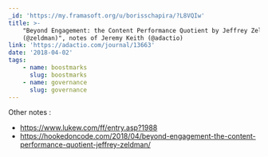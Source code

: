 ```yaml
---
_id: 'https://my.framasoft.org/u/borisschapira/?L8VQIw'
title: >-
    "Beyond Engagement: the Content Performance Quotient by Jeffrey Zeldman
    (@zeldman)", notes of Jeremy Keith (@adactio)
link: 'https://adactio.com/journal/13663'
date: '2018-04-02'
tags:
    - name: boostmarks
      slug: boostmarks
    - name: governance
      slug: governance
---
```


<div class="markdown"><p>Other notes : </p>
<ul>
<li><a href="https://www.lukew.com/ff/entry.asp?1988">https://www.lukew.com/ff/entry.asp?1988</a></li>
<li><a href="https://hookedoncode.com/2018/04/beyond-engagement-the-content-performance-quotient-jeffrey-zeldman/">https://hookedoncode.com/2018/04/beyond-engagement-the-content-performance-quotient-jeffrey-zeldman/</a><br />
</li>
</ul></div>
